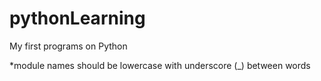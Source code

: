 # pythonLearning
My first programs on Python

*module names should be lowercase with underscore (_) between words
